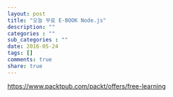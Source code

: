 ```yaml
---
layout: post
title: "오늘 무료 E-BOOK Node.js"
description: ""
categories : ""
sub_categories : ""
date: 2016-05-24
tags: []
comments: true
share: true
---
```


https://www.packtpub.com/packt/offers/free-learning

  

